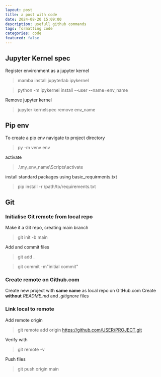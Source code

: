 ```yaml
---
layout: post
title: a post with code
date: 2024-08-20 15:09:00
description: usefull github commands
tags: formatting code
categories: code
featured: false
---
```


## Jupyter Kernel spec
Register environment as a jupyter kernel

> mamba install jupyterlab ipykernel

> python -m ipykernel install --user --name=env_name

Remove jupyter kernel
> jupyter kernelspec remove env_name


## Pip env
To create a pip env navigate to project directory

> py -m venv env

activate
> .\my_env_name\Scripts\activate

install standard packages using basic_requirments.txt
> pip install -r /path/to/requirements.txt

## Git
### Initialise Git remote from local repo
Make it a Git repo, creating main branch
> git init -b main

Add and commit files
> git add .

> git commit -m"initial commit"

### Create remote on Github.com
Create new project with **same name** as local repo on GitHub.com
Create **without** *README.md* and *.gitignore* files

### Link local to remote 
Add remote origin
> git remote add origin https://github.com/USER/PROJECT.git

Verify with 
> git remote -v

Push files
> git push origin main